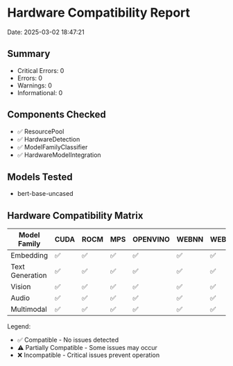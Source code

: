 # Hardware Compatibility Report
Date: 2025-03-02 18:47:21

## Summary

- Critical Errors: 0
- Errors: 0
- Warnings: 0
- Informational: 0

## Components Checked

- ✅ ResourcePool
- ✅ HardwareDetection
- ✅ ModelFamilyClassifier
- ✅ HardwareModelIntegration

## Models Tested

- bert-base-uncased

## Hardware Compatibility Matrix

| Model Family | CUDA | ROCM | MPS | OPENVINO | WEBNN | WEBGPU | CPU |
|--------------|------|------|-----|----------|-------|--------|-----|
| Embedding | ✅ | ✅ | ✅ | ✅ | ✅ | ✅ | ✅ |
| Text Generation | ✅ | ✅ | ✅ | ✅ | ✅ | ✅ | ✅ |
| Vision | ✅ | ✅ | ✅ | ✅ | ✅ | ✅ | ✅ |
| Audio | ✅ | ✅ | ✅ | ✅ | ✅ | ✅ | ✅ |
| Multimodal | ✅ | ✅ | ✅ | ✅ | ✅ | ✅ | ✅ |

Legend:
- ✅ Compatible - No issues detected
- ⚠️ Partially Compatible - Some issues may occur
- ❌ Incompatible - Critical issues prevent operation